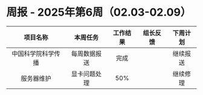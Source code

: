 
# 周报 - 2025年第6周（02.03-02.09）


|   项目名称    |  本周任务  | 工作结果 | 组长反馈 | 下周计划 |
| :-------: | :----: | :--: | :--: | :--: |
| 中国科学院科学传播 | 每周数据报送 |  完成  |      | 继续报送 |
|   服务器维护   | 显卡问题处理 | 50%  |      | 继续修理 |





